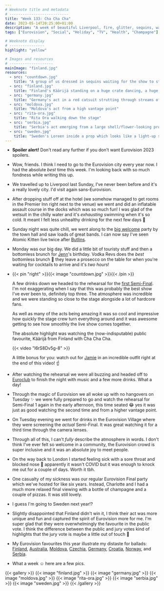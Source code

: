 ```yaml
---
# Weeknote title and metadata
# ---------------------------
title: "Week 133: Cha Cha Cha"
date: 2023-05-14T20:25:00+01:00
description: "A week of beautiful Liverpool, fire, glitter, sequins, water assault courses, Eurovision magic, multiple semi-final viewings, and a lovely community."
tags: ["Eurovision", "Social", "Holiday", "TV", "Health", "Champagne"]

# Weeknote display
# ----------------
highlight: "yellow"

# Images and resources
# --------------------
mainImage: "finland.jpg"
resources:
  - src: "countdown.jpg"
    title: "A group of us dressed in sequins waiting for the show to start"
  - src: "finland.jpg"
    title: "Finland's Käärijä standing on a huge crate dancing, a huge projected shadow is behind him while he performs"
  - src: "germany.jpg"
    title: "Germany's act in a red catsuit strutting through streams of fire from the pyrotechnics"
  - src: "moldova.jpg"
    title: "Moldova's act from a high vantage point"
  - src: "rita-ora.jpg"
    title: "Rita Ora walking down the stage"
  - src: "serbia.jpg"
    title: "Serbia's act emerging from a large shell/flower-looking prop"
  - src: "sweden.jpg"
    title: "Sweden's Loreen inside a prop which looks like a light-up sandwich"
---
```


  * **Spoiler alert!** Don't read any further if you don't want Eurovision 2023 spoilers.

  * Wow, friends. I think I need to go to the Eurovision city every year now. I had the absolute _best_ time this week. I'm looking back with so much fondness while writing this up.

  * We travelled up to Liverpool last Sunday, I've never been before and it's a really lovely city. I'd visit again sans-Eurovision.

  * After dropping stuff off at the hotel (we somehow managed to get rooms in the Premier Inn right next to the venue) we went and did an inflatable assault course in the docks which was so much fun! I was glad of the wetsuit in the chilly water and it's _exhausting_ swimming when it's so cold. It meant I felt less unhealthy drinking for the next few days :grimacing:

  * Sunday night was quite chill, we went along to the [big welcome](https://eurovision.tv/story/acts-announced-big-eurovision-welcome) party by the town hall and saw loads of great bands. I can now say I've seen Atomic Kitten live twice after [Butlins](/weeknotes/125/).

  * Monday was our big day. We did a little bit of touristy stuff and then a bottomless brunch for [Jenn](https://twitter.com/teachlearncode)'s birthday. Vodka Revs does the _best_ bottomless brunch :eyes: they leave a prosecco on the table for when you're waiting for cocktails to arrive and it's _two hours_!

  * {{< pin "right" >}}{{< image "countdown.jpg" >}}{{< /pin >}}

    A few drinks down we headed to the rehearsal for the [first Semi-Final](https://youtube.com/playlist?list=PL01L6lGBoNb51cyGqCu3AgVrhlng14R7t). I'm not exaggerating when I say that this was probably the best show I've ever been to, definitely top three. The atmosphere was incredible and we were standing so close to the stage alongside a lot of hardcore fans.

    As well as many of the acts being amazing it was so cool and impressive how quickly the stage crew turn everything around and it was awesome getting to see how smoothly the live show comes together.

    The absolute highlight was watching the (now-indisputable) public favourite, Käärijä from Finland with Cha Cha Cha.

    {{< video "l6rS8Dv5g-8" >}}

    A little bonus for you: watch out for [Jamie](https://twitter.com/jamiebrownco) in an incredible outfit right at the end of this video! :point_up:

  * After watching the rehearsal we were all buzzing and headed off to [Euroclub](https://campandfurnace.com/whats-on/euroclub-2023/) to finish the night with music and a few more drinks. What a day!

  * Through the magic of Eurovision we all woke up with no hangovers on Tuesday :sparkles: we were fully prepared to go and watch the rehearsal for Semi-Final 1 again in the early afternoon, this time seated :joy: yes it was just as good watching the second time and from a higher vantage point.

  * On Tuesday evening we went for drinks in the Eurovision Village where they were screening the _actual_ Semi-Final. It was great watching it for a third time through the camera lenses.

  * Through all of this, I can't _fully_ describe the atmosphere in words. I don't think I've ever felt so welcome in a community, the Eurovision crowd is super inclusive and it was an absolute joy to meet people.

  * On the way back to London I started feeling sick with a sore throat and blocked nose :grimacing: apparently it wasn't COVID but it was enough to knock me out for a couple of days. Worth it tbh.

  * One casualty of my sickness was our regular Eurovision Final party which we've hosted for like six years. Instead, Charlotte and I had a much more relaxed final viewing with a bottle of champagne and a couple of pizzas. It was still lovely.

  * I guess I'm going to Sweden next year!?

  * Slightly disappointed that Finland didn't win it, I think their act was more unique and fun and captured the spirit of Eurovision more for me. I'm super glad that they were overwhelmingly the favourite in the public vote. I think the difference between the public and jury votes kind of highlights that the jury vote is maybe a little out of touch :eyes:

  * My Eurovision favourites this year illustrate my distaste for ballads: [Finland](https://youtu.be/l6rS8Dv5g-8), [Australia](https://youtu.be/GSoy_mJMlMY), [Moldova](https://youtu.be/SABOfYgGk8M), [Czechia](https://youtu.be/ag8qxpvTTy0), [Germany](https://youtu.be/dyGR4YWlPEs), [Croatia](https://youtu.be/JPiY1v3EfNc), [Norway](https://youtu.be/PUHSM_vTqTI), and [Serbia](https://youtu.be/gPRfg9wzbpw).

  * What a week :relaxed: here are a few pics.

{{< gallery >}}
  {{< image "finland.jpg" >}}
  {{< image "germany.jpg" >}}
  {{< image "moldova.jpg" >}}
  {{< image "rita-ora.jpg" >}}
  {{< image "serbia.jpg" >}}
  {{< image "sweden.jpg" >}}
{{< /gallery >}}

